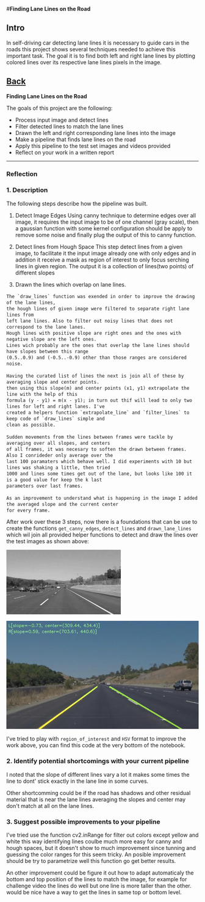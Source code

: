 #**Finding Lane Lines on the Road**

## Intro
In self-driving car detecting lane lines it is necessary to guide cars in the roads
this project shows several techniques needed to achieve this important task. The
goal it is to find both left and right lane lines by plotting colored lines over its
respective lane lines pixels in the image.

[Back](index.html)
---

**Finding Lane Lines on the Road**

The goals of this project are the following:

* Process input image and detect lines
* Filter detected lines to match the lane lines
* Drawn the left and right corresponding lane lines into the image
* Make a pipeline that finds lane lines on the road
* Apply this pipeline to  the test set images and videos provided
* Reflect on your work in a written report


[//]: # (Image References)

[image1]: ./examples/grayscale.jpg "Grayscale"

---

### Reflection

### 1. Description
  The following steps describe how the pipeline was built.
  
  1. Detect Image Edges
    Using canny technique to determine edges over all image, it requires the input
    image to be of one channel (gray scale), then a gaussian function with some kernel
    configuration should be apply to remove some noise and finally plug the output of this
    to canny function.

  2. Detect lines from Hough Space
    This step detect lines from a given image, to facilitate it the input image
    already one with only edges and in addition it receive a mask as region of
    interest to only focus serching lines in given region. The output it is a collection
    of lines(two points) of different slopes

  3. Drawn the lines which overlap on lane lines.
    
    The `draw_lines` function was exended in order to improve the drawing of the lane lines,
    the hough lines of given image were filtered to separate right lane lines from
    left lane lines. Also to filter out noisy lines that does not correspond to the lane lanes.
    Hough lines with positive slope are right ones and the ones with negative slope are the left ones.
    Lines wich probably are the ones that overlap the lane lines should have slopes between this range
    (0.5..0.9) and (-0.5..-0.9) other than those ranges are considered noise.

    Having the curated list of lines the next is join all of these by averaging slope and center points.
    then using this slope(m) and center points (x1, y1) extrapolate the line with the help of this
    formula (y - y1) = m(x - y1); in turn out thif will lead to only two lines for left and right lanes. I've
    created a helpers function `extrapolate_line` and `filter_lines` to keep code of `draw_lines` simple and
    clean as possible.
    
    Sudden movements from the lines between frames were tackle by averaging over all slopes, and centers
    of all frames, it was necesary to soften the drawn between frames. Also I conrideder only average over the
    last 100 paramaters which behave well. I did experiments with 10 but lines was shaking a little, then tried
    1000 and lines some times get out of the lane, but looks like 100 it is a good value for keep the k last 
    parameters over last frames.
    
    As an improvement to understand what is happening in the image I added the averaged slope and the current center
    for every frame.


  After work over these 3 steps, now there is a foundations that can be use to create the functions
  `get_canny_edges`, `detect_lines` and `drawn_lane_lines` which wil join all provided helper functions
  to detect and draw the lines over the test images as shown above:

  ![alt text][image1]
  
  ![alt text][image3]

  [//]: # (Image References)
  [image1]: ./examples/image_0.jpg "solidWhiteCurve"
  [image2]: ./examples/image_1.jpg "solidWhiteRight"
  [image3]: ./examples/image_2.jpg "solidYellowCurve"
  [image4]: ./examples/image_3.jpg "solidYellowCurve2"
  [image5]: ./examples/image_4.jpg "solidYellowLeft"
  [image6]: ./examples/image_5.jpg "whiteCarLaneSwitch"


   I've tried to play with `region_of_interest` and `HSV` format to improve the work above, you can find this
   code at the very bottom of the notebook.

### 2. Identify potential shortcomings with your current pipeline
I noted that the slope of different lines vary a lot it makes some times the line to 
dont' stick exactly in the lane line in some curves.

Other shortcomming could be if the road has shadows and other residual material that is near
the lane lines averaging the slopes and center may don't match at all on the lane lines.



### 3. Suggest possible improvements to your pipeline
I've tried use the function cv2.inRange for filter out colors except yellow and white this way
identifying lines coulbe much more easy for canny and hough spaces, but it doesn't show to much
improvement since tunning and guessing the color ranges for this seem tricky. An posible improvement
should be try to parametrize well this function go get better results.

An other improvement could be figure it out how to adapt automaticaly the bottom and top position of
the lines to match the image, for example for challenge video the lines do well but one line is more
taller than the other. would be nice have a way to get the lines in same top or bottom level.



